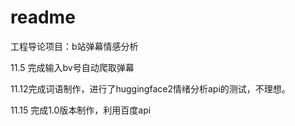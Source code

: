 # readme

工程导论项目：b站弹幕情感分析

11.5 完成输入bv号自动爬取弹幕

11.12完成词语制作，进行了huggingface2情绪分析api的测试，不理想。

11.15 完成1.0版本制作，利用百度api
